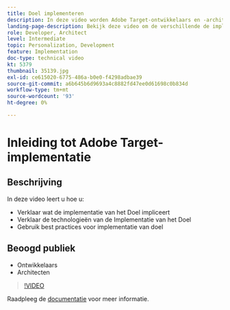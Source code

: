 ```yaml
---
title: Doel implementeren
description: In deze video worden Adobe Target-ontwikkelaars en -architecten door de implementatie van Target geleid. Bekijk deze video om de verschillende de implementatietechnologieën van het Doel te leren en de beste praktijken van de Implementatie van het Doel te gebruiken.
landing-page-description: Bekijk deze video om de verschillende de implementatietechnologieën van het Doel te leren en de beste praktijken van de Implementatie van het Doel te gebruiken.
role: Developer, Architect
level: Intermediate
topic: Personalization, Development
feature: Implementation
doc-type: technical video
kt: 5379
thumbnail: 35139.jpg
exl-id: ce615020-6775-486a-b0e0-f4298adbae39
source-git-commit: a6b645b6d9693a4c8882fd47ee0d61698c0b834d
workflow-type: tm+mt
source-wordcount: '93'
ht-degree: 0%

---
```


# Inleiding tot Adobe Target-implementatie

## Beschrijving

In deze video leert u hoe u:

* Verklaar wat de implementatie van het Doel impliceert
* Verklaar de technologieën van de Implementatie van het Doel
* Gebruik best practices voor implementatie van doel

## Beoogd publiek

* Ontwikkelaars
* Architecten

>[!VIDEO](https://video.tv.adobe.com/v/35139/?quality=12)

Raadpleeg de [documentatie](https://experienceleague.adobe.com/docs/target/using/implement-target/implementing-target.html?lang=en) voor meer informatie.
